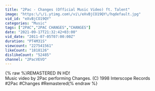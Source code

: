 ```yaml
---
title: "2Pac - Changes (Official Music Video) ft. Talent"
image: "https:\/\/i.ytimg.com\/vi\/eXvBjCO19QY\/hqdefault.jpg"
vid_id: "eXvBjCO19QY"
categories: "Music"
tags: ["2PAC","2PAC CHANGES","CHANGES"]
date: "2021-09-17T21:32:42+03:00"
vid_date: "2011-07-05T07:00:00Z"
duration: "PT4M31S"
viewcount: "227541561"
likeCount: "1818126"
dislikeCount: "52485"
channel: "2PacVEVO"
---
```

{% raw %}REMASTERED IN HD!<br />Music video by 2Pac performing Changes. (C) 1998 Interscope Records<br />#2Pac #Changes #Remastered{% endraw %}
